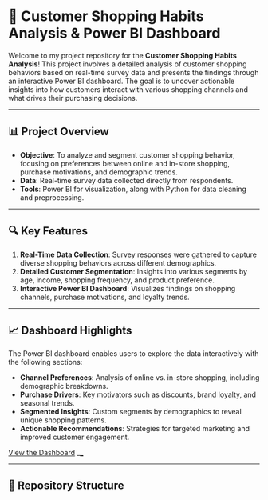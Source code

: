 # 🛒 Customer Shopping Habits Analysis & Power BI Dashboard

Welcome to my project repository for the **Customer Shopping Habits Analysis**! This project involves a detailed analysis of customer shopping behaviors based on real-time survey data and presents the findings through an interactive Power BI dashboard. The goal is to uncover actionable insights into how customers interact with various shopping channels and what drives their purchasing decisions.

---

## 📊 Project Overview

- **Objective**: To analyze and segment customer shopping behavior, focusing on preferences between online and in-store shopping, purchase motivations, and demographic trends.
- **Data**: Real-time survey data collected directly from respondents.
- **Tools**: Power BI for visualization, along with Python for data cleaning and preprocessing.

---

## 🔍 Key Features

1. **Real-Time Data Collection**: Survey responses were gathered to capture diverse shopping behaviors across different demographics.
2. **Detailed Customer Segmentation**: Insights into various segments by age, income, shopping frequency, and product preference.
3. **Interactive Power BI Dashboard**: Visualizes findings on shopping channels, purchase motivations, and loyalty trends.

---

## 📈 Dashboard Highlights

The Power BI dashboard enables users to explore the data interactively with the following sections:
- **Channel Preferences**: Analysis of online vs. in-store shopping, including demographic breakdowns.
- **Purchase Drivers**: Key motivators such as discounts, brand loyalty, and seasonal trends.
- **Segmented Insights**: Custom segments by demographics to reveal unique shopping patterns.
- **Actionable Recommendations**: Strategies for targeted marketing and improved customer engagement.

[View the Dashboard](#) _[_](https://www.linkedin.com/posts/vidhi-sharma426_powerbi-dataanalytics-customerinsights-activity-7258352036381929472-ZIEX?utm_source=share&utm_medium=member_desktop)

---

## 📁 Repository Structure

